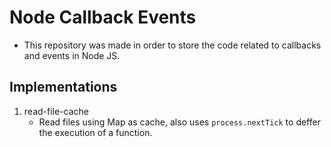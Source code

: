 # Node Callback Events

- This repository was made in order to store the code related to callbacks and events in Node JS.


## Implementations

 1. read-file-cache
	- Read files using Map as cache, also uses `process.nextTick` to deffer the execution of a function. 

